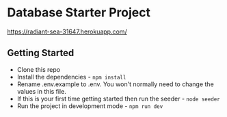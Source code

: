 # Database Starter Project 
https://radiant-sea-31647.herokuapp.com/ 
## Getting Started

- Clone this repo 
- Install the dependencies -  `npm install`
- Rename .env.example to .env. You won't normally need to change the values in this file.
- If this is your first time getting started then run the seeder - `node seeder`
- Run the project in development mode - `npm run dev`
